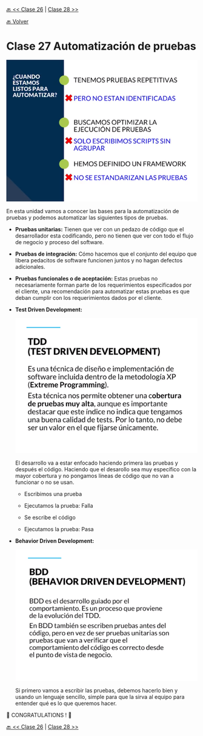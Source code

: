 [🔙 << Clase 26](../26_Class/26_Class.md) | [Clase 28 >>](../28_Class/28_Class.md)

[🔙 Volver](../README.md)

# Clase 27 Automatización de pruebas

![assets/img62.png](../assets/img62.png)

En esta unidad vamos a conocer las bases para la automatización de pruebas y podemos automatizar las siguientes tipos de pruebas.


- **Pruebas unitarias:** Tienen que ver con un pedazo de código que el desarrollador esta codificando, pero no tienen que ver con todo el flujo de negocio y proceso del software.

- **Pruebas de integración:** Cómo hacemos que el conjunto del equipo que libera pedacitos de software funcionen juntos y no hagan defectos adicionales.

- **Pruebas funcionales o de aceptación:** Estas pruebas no necesariamente forman parte de los requerimientos especificados por el cliente, una recomendación para automatizar estas pruebas es que deban cumplir con los requerimientos dados por el cliente.

- **Test Driven Development:** 

    ![assets/img63.png](../assets/img63.png)

    El desarrollo va a estar enfocado haciendo primera las pruebas y después el código. Haciendo que el desarollo sea muy específico con la mayor cobertura y no pongamos líneas de código que no van a funcionar o no se usan.

    - Escribimos una prueba

    - Ejecutamos la prueba: Falla

    - Se escribe el código

    - Ejecutamos la prueba: Pasa

- **Behavior Driven Development:** 

    ![assets/img64.png](../assets/img64.png)

    Si primero vamos a escribir las pruebas, debemos hacerlo bien y usando un lenguaje sencillo, simple para que la sirva al equipo para entender qué es lo que queremos hacer.


🎉 CONGRATULATIONS ! 🎉

[🔙 << Clase 26](../26_Class/26_Class.md) | [Clase 28 >>](../28_Class/28_Class.md)

